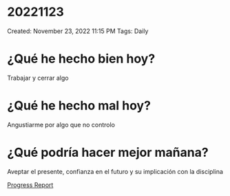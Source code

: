 # 20221123

Created: November 23, 2022 11:15 PM
Tags: Daily

# ¿Qué he hecho bien hoy?

Trabajar y cerrar algo

# ¿Qué he hecho mal hoy?

Angustiarme por algo que no controlo

# ¿Qué podría hacer mejor mañana?

Aveptar el presente, confianza en el futuro y su implicación con la disciplina

[Progress Report](Progress%20Report%2014bbd9609acc4700b4a4ff6ee5133208.md)